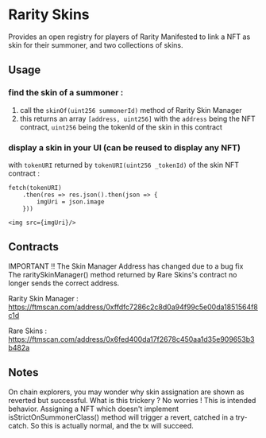 # Rarity Skins

Provides an open registry for players of Rarity Manifested to link a NFT as skin for their summoner, and two collections of skins.  

## Usage 

### find the skin of a summoner :

1. call the `skinOf(uint256 summonerId)` method of Rarity Skin Manager  
2. this returns an array `[address, uint256]` with the `address` being the NFT contract, `uint256` being the tokenId of the skin in this contract

### display a skin in your UI (can be reused to display any NFT)

with `tokenURI` returned by `tokenURI(uint256 _tokenId)` of the skin NFT contract :

    fetch(tokenURI)
        .then(res => res.json().then(json => {
            imgUri = json.image
        }))

    <img src={imgUri}/>


## Contracts

IMPORTANT !! The Skin Manager Address has changed due to a bug fix  
The raritySkinManager() method returned by Rare Skins's contract no longer sends the correct address.  
   
Rarity Skin Manager : https://ftmscan.com/address/0xffdfc7286c2c8d0a94f99c5e00da1851564f8c1d

Rare Skins : https://ftmscan.com/address/0x6fed400da17f2678c450aa1d35e909653b3b482a

## Notes

On chain explorers, you may wonder why skin assignation are shown as reverted but successful. What is this trickery ? No worries ! This is intended behavior. Assigning a NFT which doesn't implement isStrictOnSummonerClass() method will trigger a revert, catched in a try-catch. So this is actually normal, and the tx will succeed. 